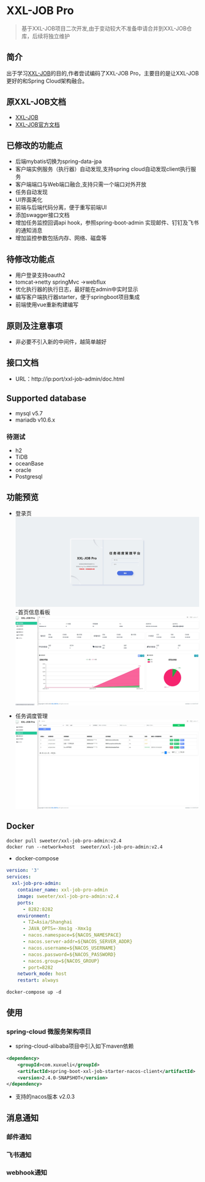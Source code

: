 # XXL-JOB Pro
>基于XXL-JOB项目二次开发,由于变动较大不准备申请合并到XXL-JOB仓库，后续将独立维护
## 简介
  出于学习[XXL-JOB](https://github.com/xuxueli/xxl-job)的目的,作者尝试编码了XXL-JOB Pro，主要目的是让XXL-JOB更好的和Spring Cloud架构融合。
## 原XXL-JOB文档
- [XXL-JOB](https://github.com/xuxueli/xxl-job/blob/master/README.md)  
- [XXL-JOB官方文档](https://www.xuxueli.com/xxl-job/#%E3%80%8A%E5%88%86%E5%B8%83%E5%BC%8F%E4%BB%BB%E5%8A%A1%E8%B0%83%E5%BA%A6%E5%B9%B3%E5%8F%B0XXL-JOB%E3%80%8B)
## 已修改的功能点
- 后端mybatis切换为spring-data-jpa
- 客户端实例服务（执行器）自动发现,支持spring cloud自动发现client执行服务
- 客户端端口与Web端口融合,支持只需一个端口对外开放
- 任务自动发现
- UI界面美化
- 前端与后端代码分离，便于重写前端UI
- 添加swagger接口文档
- 增加任务监控回调api hook，参照spring-boot-admin 实现邮件、钉钉及飞书的通知消息
- 增加监控参数包括内存、网络、磁盘等
## 待修改功能点
- 用户登录支持oauth2
- tomcat->netty springMvc ->webflux
- 优化执行器的执行日志，最好能在admin中实时显示  
- 编写客户端执行器starter，便于springboot项目集成
- 前端使用vue重新构建编写

## 原则及注意事项
- 非必要不引入新的中间件，越简单越好

## 接口文档
- URL：http://ip:port/xxl-job-admin/doc.html

## Supported database
- mysql v5.7
- mariadb v10.6.x
### 待测试
- h2
- TiDB
- oceanBase
- oracle
- Postgresql

## 功能预览
- 登录页
![](./doc/img/xxl-job-pro-login.jpg)
-首页信息看板
![](./doc/img/xxl-job-pro-index.jpg)

- 任务调度管理
![](./doc/img/xxl-job-pro-task.jpg)

## Docker 

```shell script
docker pull sweeter/xxl-job-pro-admin:v2.4
docker run --network=host  sweeter/xxl-job-pro-admin:v2.4
```
- docker-compose
```yaml
version: '3'
services:
  xxl-job-pro-admin:
    container_name: xxl-job-pro-admin
    image: sweeter/xxl-job-pro-admin:v2.4
    ports:
      - 8282:8282
    environment:
      - TZ=Asia/Shanghai
      - JAVA_OPTS=-Xms1g -Xmx1g
      - nacos.namespace=${NACOS_NAMESPACE}
      - nacos.server-addr=${NACOS_SERVER_ADDR}
      - nacos.username=${NACOS_USERNAME}
      - nacos.password=${NACOS_PASSWORD}
      - nacos.group=${NACOS_GROUP}
      - port=8282
    network_mode: host
    restart: always
```
```shell script
docker-compose up -d
```
## 使用
### spring-cloud 微服务架构项目
- spring-cloud-alibaba项目中引入如下maven依赖
```xml
<dependency>
    <groupId>com.xuxueli</groupId>
    <artifactId>spring-boot-xxl-job-starter-nacos-client</artifactId>
    <version>2.4.0-SNAPSHOT</version>
</dependency>
```
- 支持的nacos版本 v2.0.3


## 消息通知
### 邮件通知

### 飞书通知

### webhook通知
